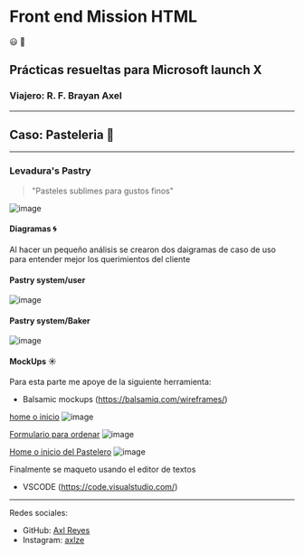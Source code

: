 # Front end Mission HTML

:smiley: :game_die:

## Prácticas resueltas para Microsoft launch X

### Viajero: R. F. Brayan Axel

***
## Caso: Pasteleria :birthday:
---

### Levadura's Pastry

>"Pasteles sublimes para gustos finos"

![image](./images/LevaduraLogo.png)

#### Diagramas :cyclone:

Al hacer un pequeño análisis se crearon dos daigramas de caso de uso para entender mejor los querimientos del cliente

#### Pastry system/user
![image](./mockup/ucDiagram.png)

#### Pastry system/Baker
![image](./mockup/ucPantrycooker.png)

#### MockUps :sunny:

Para esta parte me apoye de la siguiente herramienta:
- Balsamic mockups (https://balsamiq.com/wireframes/)

[home o inicio](./index.html)
![image](./mockup/HOME.png)




[Formulario para ordenar](form.html)
![image](./mockup/FORM.png)

[Home o inicio del Pastelero](baker.html)
![image](./mockup/HOME_ADMIN.png)

Finalmente se maqueto usando el editor de textos 
- VSCODE (https://code.visualstudio.com/)
***
Redes sociales: 
* GitHub: [Axl Reyes](https://github.com/axlgoze)
* Instagram: [axlze](https://www.instagram.com/axlze/)

